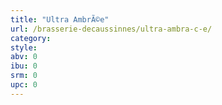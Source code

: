 ```yaml
---
title: "Ultra AmbrÃ©e"
url: /brasserie-decaussinnes/ultra-ambra-c-e/
category: 
style: 
abv: 0
ibu: 0
srm: 0
upc: 0
---
```


